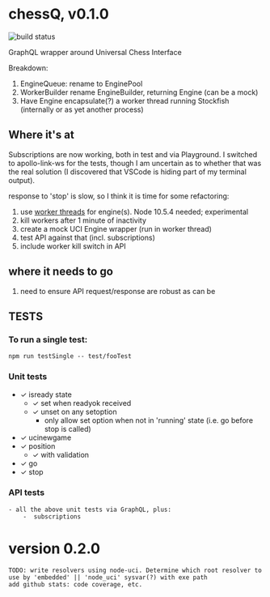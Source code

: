 # chessQ, v0.1.0

![build status](https://travis-ci.org/JeffML/chessQ.svg?branch=master)

GraphQL wrapper around Universal Chess Interface

Breakdown:
1. EngineQueue: rename to  EnginePool
2. WorkerBuilder rename EngineBuilder, returning Engine (can be a mock)
3. Have Engine encapsulate(?) a worker thread running Stockfish (internally or as yet another process)

## Where it's at
Subscriptions are now working, both in test and via Playground. I switched to apollo-link-ws for the tests, though I am uncertain as to whether that was the real solution (I discovered that VSCode is hiding part of my terminal output).

response to 'stop' is slow, so I think it is time for some refactoring:
1) use [worker threads](https://nodejs.org/api/worker_threads.html) for engine(s). Node 10.5.4 needed; experimental
2) kill workers after 1 minute of inactivity
3) create a mock UCI Engine wrapper (run in worker thread)
4) test API against that (incl. subscriptions)
5) include worker kill switch in API

## where it needs to go
1) need to ensure API request/response are robust as can be

## TESTS

### To run a single test:
    npm run testSingle -- test/fooTest

### Unit tests
-   ✓ isready state
    -   ✓ set when readyok received
    -   ✓ unset on any setoption
        -   only allow set option when not in 'running' state (i.e. go before stop  is called)
-   ✓ ucinewgame
-   ✓ position
    -   ✓ with validation
-   ✓ go
-   ✓ stop

### API tests
    - all the above unit tests via GraphQL, plus:
        -  subscriptions

# version 0.2.0
    TODO: write resolvers using node-uci. Determine which root resolver to use by 'embedded' || 'node_uci' sysvar(?) with exe path
    add github stats: code coverage, etc.
